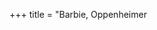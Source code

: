 +++
title = "Barbie, Oppenheimer <title> a wardrobe mishap? The Oscars in 60 seconds"
date = 'Mon, 11 Mar 2024 04:22:54 GMT'
description = "Robert Downey Jr won his first Oscar, Emma Stone had a wardrobe malfunction and more best bits in 60 seconds."
image = 'Barbie_Oppenheimer_a_wardrobe_mishap_The_Oscars_in_60_seconds__2942455334.png'
keywrods =  []
categories = ''
tags = ['']
+++

# Barbie, Oppenheimer <ddd> a wardrobe mishap? The Oscars in 60 seconds

CNN.
com will feature iReporter photos in a weekly Travel Snapshots gallery.
Please submit your best shots of the U.
S.

for next week.
Visit CNN.
com/Travel next Wednesday for a new gallery of snapshots.
We will feature a selection of the best shots from across the globe.


[Read More](https://www.bbc.co.uk/news/entertainment-arts-68531112)
